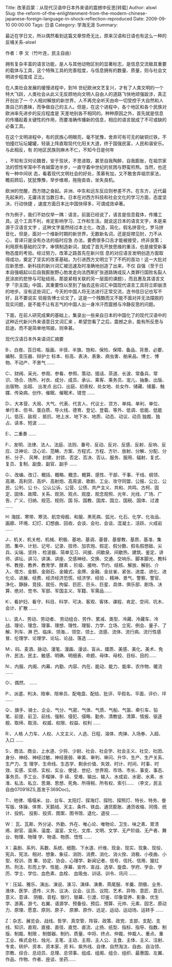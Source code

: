 Title: 改革启蒙：从现代汉语中日本外来语的震撼中反思[转载]
Author: alswl
Slug: the-reform-of-the-enlightenment-from-the-modern-chinese-japanese-foreign-language-in-shock-reflection-reproduced
Date: 2009-09-10 00:00:00
Tags: 日语
Category: 学海无涯
Summary: 

最近在学日文，所以偶然看到这篇文章惊奇无比，原来汉语和日语也有这么一种的反哺关系-alswl

作者：李 文（竹叶连，民主自由）

拥有复杂丰富的语言功能，是人与其他动物区别的显著标志，是信息交流极其重要的载体与工具，这个特殊工具的完善程度，与信息拥有的数量、质量，则与社会文明进步程度成
正比。

在人类社会发展的缓慢进程中，到16 世纪欧洲文艺复兴，才有了人类文明的一个特大飞跃，人类社会从此义无反顾地向文明人自由人的道路飞快地顽强跋涉，真正开创出了一
个人相对解放的新世界，人不再完全听天由命一切受控于大自然和人类自己的愚昧，而争做自己的主人。但是，在这个进程中，各个地区和各个民族对欧洲率先进步的反应程度是
天差地别各不相同的。种种原因之外，首先就是信息的传播起着关键性的作用，而要准确传播新的信息，相应的语言就成了不可或缺的必备工具。

在这个文明进程中，有的民族心明眼亮，毫不犹豫，舍弃可有可无的破铜烂铁，不怕撞烂坛坛罐罐，轻装上阵直取现代化阳关大道，终于国强民富，人民和谐安乐。与此相反，有
的地区民族则麻木不仁，不知今日是何年

，不知有汉何论魏晋，安于现状，不思进取，甚至自我陶醉，自我膨胀，在祖宗家法的惯性牢笼中不肯越雷池半步，一直守着中世纪的贫困与野蛮煎熬。当然，也还有一种中间状
态，看着现代文明社会的好处，羡慕有加，又不敢舍弃祖宗家法，瞻前顾后，犹犹豫豫，举步维艰，拖拖沓沓，坐失良机。

欧洲的觉醒，西方随之奋起。非洲、中东和远东反应则参差不齐。在东方，近代最先起来的，无庸讳言当数日本。日本在对西方科技和社会文化的学习方面，态度坚决，行动快捷
，速度方面日本比中国快得多，可谓成效卓著。

作为例子，我们不妨仅举一隅：语言。前面已经说了，语言是信息载体，传播工具。这个工具不利，肯定影响学习、工作和生活。就说这日本的语言文字，本是来源于汉语言文字
，这种文字虽然经过本土化，改造，简化，假名拼音化，罗马拼音化，但是，面对一个维新时期的新世界，无数新名词，还是捉襟见肘，力不从心，音译只是没有办法的临时应急
办法，要费很多口舌才能被接受，终非良策；利用原有基础的汉字，审慎制造新词，就成了首先开放思维的重活，也是接受新事物态度的考验。经过努力，改革之路首先在新兴信
息的对应语言发明创造方面取得成功，奠定了坚实的改革基础，为引进西方文明立下了不朽的首功！这一大批对应新思想、新科技的新兴词汇被迅速及时准确地创造了出来，不仅
自强（至于日本自强崛起以后自我膨胀野心勃发走向法西斯扩张道路铸成反人类罪行国败名裂人民涂炭的悲惨与可耻结局，那是紧相关联的另一层面的课题），而且惠及其语言文
字「宗主国」中国，其重要性以至到了抽去这些词汇中国现代语言工具将立即崩溃的地步。没有这些词汇，今天的中国人将无法进行正常交流，连书信日记也写不好，且不要说实
验报告博士论文了。这是一个残酷而又不能不面对并无法摆脱的现实问题，是不能不让有志气的中国人出一身冷汗而震撼与冷静反思的问题。

下面，在前人研究成果的基础上，集录出一些来自日本的中国化了的现代汉语中的这种近代新兴外来语意日文词汇来
，希望您看了之后，震撼之余，能有所反思与启迪，而不是简单地骂娘，则幸甚。

现代汉语日本外来语词汇摘要

B:、白夜、百日咳、版画、半径、半旗、饱和、保险、保障、备品、背景、必要、编制、变压器、辩护士
标本、标高、表决、表象、病虫害、舶来品、博士、博物、不动产、不景气 ……

C:、财阀、采光、参观、参看、参照、策动、插话、茶道、长波、常备兵、常识、场合、场所、衬衣、成分、成员、承认、乘客、乘务员、宠儿、抽象、出版、出版物、出超、
出发点 出口、出庭、初夜权、处女地、处女作、储藏、储蓄、触媒、传染病、创作、催眠、催眠术、错觉 ……

D:、大本营、大局、大气、代表、代言人、代议士、贷方、单纯、单利、单位、单行本、但书、蛋白质、导火线、德育、登记、登载、等外、低调、低能、低能儿、低压、敌视
、抵抗、地上水、地下水、地质、动态、动议、动员 独裁、独占、读本、短波 ……

E:、二重奏 ……

F:、发明、法律、法人、法庭、法则、番号、反动、反对、反感、反射、反响、反应、泛神论、泛心论、范畴、方案、方程式、方程、方针、放射、分解、分配、分析、分子、
风琴、封建、封锁、否定、否决、否认、服务、服用、辐射、复式、复员、复制、副食、副官、副手 ……

G:、改编、改订、概括、概略、概念、概算、感性、干部、干事、干线、纲领、高潮、高利贷、高炉、高射炮、高周波、歌剧、工业、攻守同盟、公报、公立、公民、公判、公
仆、公认公诉、公营、公债、共产主义、共和、共鸣、古柯、固定、固体、故障、关系、观测、观点、观度、观念观照、光年、光线、广场、广告、广义、归纳、规范、规则、国
际、国教、国库、国立、国税、国体、过渡 ……

H: 海拔、寒带、寒流、航空母舰、和服、黑死病、弧光、化石、化学、化妆品、画廊、环境、幻灯、幻想曲、回收、会谈、会社、会谈、混凝土、活跃、火成岩 ……

J:、机关、机关枪、机械、积极、基地、基调、基督、基督教、基质、基准、集团、集中、计划、记号、记录、技师、加农炮、假定、假分数、假名假想敌、尖兵、尖端、坚持
、检波器、简单见习、间接、间歇泉、间歇热、建筑、鉴定、讲师、讲坛、讲习、讲演、讲座、交感神经、交换、交通、交响乐、脚本脚光、教科书、教授、教养、教育学、酵素
、阶级、接吻、节约、结核、解放、解剖、介入、借方、金额、金刚石、金婚式、金牌、金融、金丝雀、紧张、进度、进化、进化论、进展、经费、经济经济恐慌、经济学、经验
、精神、景气、警察、警官、净化、静脉、竞技、就任、拘留、巨匠、巨头、巨星、具体、俱乐部、剧场、决算、绝对、觉书、军部、军国主义、军籍、军需品……

K:、看护妇、看守、科目、科学、可决、客观、客体、课程、肯定、空间、坑木、会计、扩散 ……

L:、浪人、劳动、劳动者、 劳动组合、劳作、累减、类型、冷藏、冷藏车、冷战、理论、理念、理事、理想、理性、理智、力学、立场、立宪、例会、量子、了解、列车、淋
巴、临床、领海、、领空、领土、流感、流体、流行病、流行性感冒、伦理学、论理学、论坛、论战、落选 ……

M:、码、麦酒、脉动、漫笔、漫画、漫谈、盲从、媒质、美感、美化、美术、免许、民法、民主、敏感、明确、明细表、命题、母体、母校、目标、目的……

N:、内服、内阁、内幕、内勤、内容、内在、能动、能力、能率、农作物、暖流 ……

O:、偶然、 ……

P:、派遣、判决、陪审、陪审员、配电盘、配给、批评、平假名、平面、评价、坪 ……

Q:、旗手、骑士、企业、气分、气密、气体、气质、气船、气笛、牵引车、铅笔、前提、前卫、前线、强制、侵犯、侵略、勤务、清教徒、清算、情报、驱逐舰、取缔、取消、
权威、权限、权益、权利 ……

R:、人格 人力车、人权、人文主义、人选、日程、溶体、肉弹、入场券、入超、入口 ……

S:、商法、商业、上水道、少将、少尉、社会、社会学、社会主义、社交、社团、身分、神经、神经过敏、神经衰弱、审美、审判、审问、升华、生产、生产关系、生产力、生
理学、生命线、生态学、剩余价值、失效、时计、时间、时事、时效、实感、实绩、实权、实业、使徒、世纪、世界观、市场、市长、事变、事态、事务员、手工业、手榴弹、手
续、受难、输出、输入、水成岩、水密、水素、水准、私法、私立、思潮、思想、死角、所得税、所有权、索引……
（李文，民主自由070918ZS,首发于369Doc)。

T:、他律、塌塌米、台、台车、太阳灯、探海灯、探险、探照灯、特长、特务、誊写版、体操、体育、天鹅绒、天主、条件、铁血、通货膨胀、通货收缩、同情、统计、投机、
投影、投资、图案、图书馆、退化、退役 ……

W： 瓦、瓦斯、外分泌、外勤、外在、唯心论、唯物论、卫生、味之素、胃溃疡、尉官、温床、温度、温室、文化、文库、文明、文学、无产阶级、无产者、舞台、物理、物理
学、物语、物质、悟性 ……

X：喜剧、系列、系数、系统、细胞、下水道、纤维、现金、现实、现象、现役、宪兵、宪法、相对、想象、象征、消防、消费、消化、消火拴、消极、小夜曲、小型、校训、效
果、协定、协会、心理学、新闻记者、信号、信托、信用、猩红热、刑法、形而上学、性能、序幕、宣传、宣战、选举、旋盘、学府、学会、学历、学士、学位、血色素、血栓、
血吸虫、训话、训令、讯问 ……

Y：压延、雅乐、演出、演说、演习、演绎、演奏、燕尾服、羊羹、阴极、业务、液体、医学、遗传、义务、议决、议会、议员、议院、艺术、异物、意匠、意识、意义、意译、
阴极、音程、银行、银幕、引渡、印鉴、印象营养、影象、优生学、游离、游弋、右翼、语源学、预备役、预后、预算、元帅、元素、园艺、原动力、原理、愿意、原则、原子、
原罪、原作、远足、运动、运动场、运转手 ……

Z：杂志、展览会、战线、哲学、真空管、阵容、政策、政党、支部、支配、支线、知识、直观、直接、直径、直觉、直流、止扬、纸型、指标、指导、指数、制版、制裁、制限
、制御器、制约、质量、中将、终点、仲裁、仲裁人、重点、重工业、株式会社、烛光、主笔、主动、主观、主人公、主食、主体、主义、注射、专卖、转炉、资本、资本家、资
料、紫外线、自律、自然淘汰、自由、自治领、宗教、综合、总动员、总理、总领事、组成、组阁、组合、组织、最惠国、左翼、作品、作物、作者、座谈、坐药……

